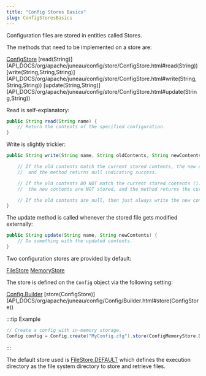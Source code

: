 ```yaml
---
title: "Config Stores Basics"
slug: ConfigStoresBasics
---
```


Configuration files are stored in entities called Stores.

The methods that need to be implemented on a store are:

<tree>
<node-0><java-class><a href="/site/apidocs/org/apache/juneau/config/store/ConfigStore.html" target="_blank">ConfigStore</a></java-class></node-0>
<node-1><java-method>[read(String)](API_DOCS/org/apache/juneau/config/store/ConfigStore.html#read(String))</java-method></node-1>
<node-1><java-method>[write(String,String,String)](API_DOCS/org/apache/juneau/config/store/ConfigStore.html#write(String,String,String))</java-method></node-1>
<node-1><java-method>[update(String,String)](API_DOCS/org/apache/juneau/config/store/ConfigStore.html#update(String,String))</java-method></node-1>
</tree>

Read is self-explanatory:

```java
public String read(String name) {
    // Return the contents of the specified configuration.
}
```

Write is slightly trickier:

```java
public String write(String name, String oldContents, String newContents) {

    // If the old contents match the current stored contents, the new contents will get stored,
    //	and the method returns null indicating success.

    // If the old contents DO NOT match the current stored contents (i.e. it was modified in some way),
    //	the new contents are NOT stored, and the method returns the current stored contents.

    // If the old contents are null, then just always write the new contents.
}
```

The update method is called whenever the stored file gets modified externally:

```java
public String update(String name, String newContents) {
    // Do something with the updated contents.
}
```

Two configuration stores are provided by default:

<tree>
<node-0><java-class><a href="/site/apidocs/org/apache/juneau/config/store/FileStore.html" target="_blank">FileStore</a></java-class></node-0>
<node-0><java-class><a href="/site/apidocs/org/apache/juneau/config/store/MemoryStore.html" target="_blank">MemoryStore</a></java-class></node-0>
</tree>

The store is defined on the `Config` object via the following setting:

<tree>
<node-0><java-class><a href="/site/apidocs/org/apache/juneau/config/Config.Builder.html" target="_blank">Config.Builder</a></java-class></node-0>
<node-1><java-method>[store(ConfigStore)](API_DOCS/org/apache/juneau/config/Config/Builder.html#store(ConfigStore))</java-method></node-1>
</tree>

:::tip Example
```java
// Create a config with in-memory storage.
Config config = Config.create("MyConfig.cfg").store(ConfigMemoryStore.DEFAULT).build();
```
:::

The default store used is [FileStore.DEFAULT](API_DOCS/org/apache/juneau/config/store/FileStore.html#DEFAULT) which
defines
the execution directory as the file system directory to store and retrieve files.

